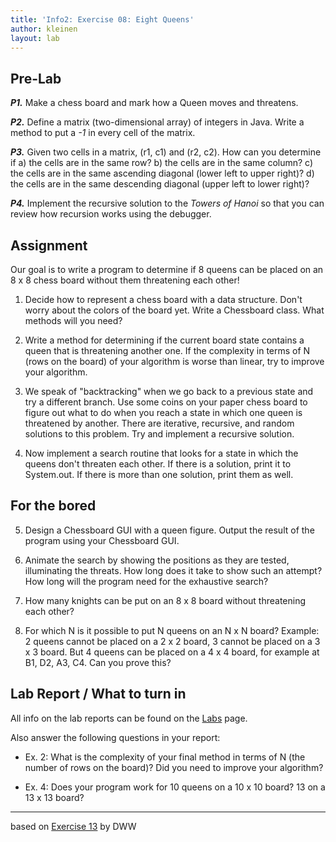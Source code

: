 ```yaml
---
title: 'Info2: Exercise 08: Eight Queens'
author: kleinen
layout: lab
---
```

## Pre-Lab
***P1.*** Make a chess board and mark how a Queen moves and threatens.

***P2.*** Define a matrix (two-dimensional array) of integers in Java. Write a method to put a *-1* in every cell of the matrix.

***P3.*** Given two cells in a matrix, (r1, c1) and (r2, c2). How can you determine if
      a) the cells are in the same row?
      b) the cells are in the same column?
      c) the cells are in the same ascending diagonal (lower left to upper right)?
      d) the cells are in the same descending diagonal (upper left to lower right)?

***P4.*** Implement the recursive solution to the *Towers of Hanoi* so that you can review how recursion works using the debugger.

## Assignment
Our goal is to write a program to determine if 8 queens can be placed on an 8 x 8 chess board without them threatening each other! 

1. Decide how to represent a chess board with a data structure. Don't worry about the colors of the board yet. Write a Chessboard class. What methods will you need?

2. Write a method for determining if the current board state contains a queen that is threatening another one. If the complexity in terms of N (rows on the board) of your algorithm is worse than linear, try to improve your algorithm.

3. We speak of "backtracking" when we go back to a previous state and try a different branch. Use some coins on your paper chess board to figure out what to do when you reach a state in which one queen is threatened by another. There are iterative, recursive, and random solutions to this problem. Try and implement a recursive solution.

4. Now implement a search routine that looks for a state in which the queens don't threaten each other. If there is a solution, print it to System.out. If there is more than one solution, print them as well. 

## For the bored
5. Design a Chessboard GUI with a queen figure. Output the result of the program using your Chessboard GUI.

6. Animate the search by showing the positions as they are tested, illuminating the threats. How long does it take to show such an attempt? How long will the program need for the exhaustive search?

7. How many knights can be put on an 8 x 8 board without threatening each other?

8. For which N is it possible to put N queens on an N x N board? Example: 2 queens cannot be placed on a 2 x 2 board, 3 cannot be placed on a 3 x 3 board. But 4 queens can be placed on a 4 x 4 board, for example at B1, D2, A3, C4. Can you prove this?

## Lab Report / What to turn in

All info on the lab reports can be found on the [Labs](https://bkleinen.github.io/classes/ss2020/info2/labs/) page.

Also answer the following questions in your report:

* Ex. 2: What is the complexity of your final method in terms of N (the number of rows on the board)? Did you need to improve your algorithm?

* Ex. 4: Does your program work for 10 queens on a 10 x 10 board? 13 on a 13 x 13 board?

----

based on [Exercise 13](https://people.f4.htw-berlin.de/~weberwu/info2/labs/ExerD.shtml) by DWW
